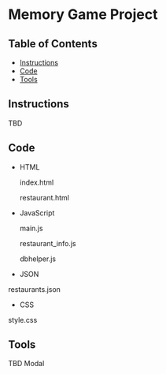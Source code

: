 # Memory Game Project

## Table of Contents

* [Instructions](#instructions)
* [Code](#code)
* [Tools](#tools)

## Instructions

TBD

## Code

* HTML

  index.html
  
  restaurant.html

* JavaScript

  main.js
  
  restaurant_info.js
  
  dbhelper.js

* JSON

restaurants.json

* CSS

style.css

## Tools

TBD
Modal
